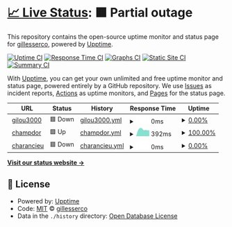 # [📈 Live Status](https://gillesserco.github.io/upptime_gilou3000): <!--live status--> **🟧 Partial outage**

This repository contains the open-source uptime monitor and status page for [gillesserco](https://gillesserco.github.io/upptime_gilou3000), powered by [Upptime](https://github.com/upptime/upptime).

[![Uptime CI](https://github.com/gillesserco/upptime_gilou3000/workflows/Uptime%20CI/badge.svg)](https://github.com/gillesserco/upptime_gilou3000/actions?query=workflow%3A%22Uptime+CI%22)
[![Response Time CI](https://github.com/gillesserco/upptime_gilou3000/workflows/Response%20Time%20CI/badge.svg)](https://github.com/gillesserco/upptime_gilou3000/actions?query=workflow%3A%22Response+Time+CI%22)
[![Graphs CI](https://github.com/gillesserco/upptime_gilou3000/workflows/Graphs%20CI/badge.svg)](https://github.com/gillesserco/upptime_gilou3000/actions?query=workflow%3A%22Graphs+CI%22)
[![Static Site CI](https://github.com/gillesserco/upptime_gilou3000/workflows/Static%20Site%20CI/badge.svg)](https://github.com/gillesserco/upptime_gilou3000/actions?query=workflow%3A%22Static+Site+CI%22)
[![Summary CI](https://github.com/gillesserco/upptime_gilou3000/workflows/Summary%20CI/badge.svg)](https://github.com/gillesserco/upptime_gilou3000/actions?query=workflow%3A%22Summary+CI%22)

With [Upptime](https://upptime.js.org), you can get your own unlimited and free uptime monitor and status page, powered entirely by a GitHub repository. We use [Issues](https://github.com/gillesserco/upptime_gilou3000/issues) as incident reports, [Actions](https://github.com/gillesserco/upptime_gilou3000/actions) as uptime monitors, and [Pages](https://gillesserco.github.io/upptime_gilou3000) for the status page.

<!--start: status pages-->
<!-- This summary is generated by Upptime (https://github.com/upptime/upptime) -->
<!-- Do not edit this manually, your changes will be overwritten -->
<!-- prettier-ignore -->
| URL | Status | History | Response Time | Uptime |
| --- | ------ | ------- | ------------- | ------ |
| <img alt="" src="https://favicons.githubusercontent.com/gilou3000.duckdns.org" height="13"> [gilou3000](https://gilou3000.duckdns.org/) | 🟥 Down | [gilou3000.yml](https://github.com/gillesserco/upptime_gilou3000/commits/HEAD/history/gilou3000.yml) | <details><summary><img alt="Response time graph" src="./graphs/gilou3000/response-time-week.png" height="20"> 0ms</summary><br><a href="https://gillesserco.github.io/upptime_gilou3000/history/gilou3000"><img alt="Response time 896" src="https://img.shields.io/endpoint?url=https%3A%2F%2Fraw.githubusercontent.com%2Fgillesserco%2Fupptime_gilou3000%2FHEAD%2Fapi%2Fgilou3000%2Fresponse-time.json"></a><br><a href="https://gillesserco.github.io/upptime_gilou3000/history/gilou3000"><img alt="24-hour response time 0" src="https://img.shields.io/endpoint?url=https%3A%2F%2Fraw.githubusercontent.com%2Fgillesserco%2Fupptime_gilou3000%2FHEAD%2Fapi%2Fgilou3000%2Fresponse-time-day.json"></a><br><a href="https://gillesserco.github.io/upptime_gilou3000/history/gilou3000"><img alt="7-day response time 0" src="https://img.shields.io/endpoint?url=https%3A%2F%2Fraw.githubusercontent.com%2Fgillesserco%2Fupptime_gilou3000%2FHEAD%2Fapi%2Fgilou3000%2Fresponse-time-week.json"></a><br><a href="https://gillesserco.github.io/upptime_gilou3000/history/gilou3000"><img alt="30-day response time 0" src="https://img.shields.io/endpoint?url=https%3A%2F%2Fraw.githubusercontent.com%2Fgillesserco%2Fupptime_gilou3000%2FHEAD%2Fapi%2Fgilou3000%2Fresponse-time-month.json"></a><br><a href="https://gillesserco.github.io/upptime_gilou3000/history/gilou3000"><img alt="1-year response time 896" src="https://img.shields.io/endpoint?url=https%3A%2F%2Fraw.githubusercontent.com%2Fgillesserco%2Fupptime_gilou3000%2FHEAD%2Fapi%2Fgilou3000%2Fresponse-time-year.json"></a></details> | <details><summary><a href="https://gillesserco.github.io/upptime_gilou3000/history/gilou3000">0.00%</a></summary><a href="https://gillesserco.github.io/upptime_gilou3000/history/gilou3000"><img alt="All-time uptime 34.36%" src="https://img.shields.io/endpoint?url=https%3A%2F%2Fraw.githubusercontent.com%2Fgillesserco%2Fupptime_gilou3000%2FHEAD%2Fapi%2Fgilou3000%2Fuptime.json"></a><br><a href="https://gillesserco.github.io/upptime_gilou3000/history/gilou3000"><img alt="24-hour uptime 0.00%" src="https://img.shields.io/endpoint?url=https%3A%2F%2Fraw.githubusercontent.com%2Fgillesserco%2Fupptime_gilou3000%2FHEAD%2Fapi%2Fgilou3000%2Fuptime-day.json"></a><br><a href="https://gillesserco.github.io/upptime_gilou3000/history/gilou3000"><img alt="7-day uptime 0.00%" src="https://img.shields.io/endpoint?url=https%3A%2F%2Fraw.githubusercontent.com%2Fgillesserco%2Fupptime_gilou3000%2FHEAD%2Fapi%2Fgilou3000%2Fuptime-week.json"></a><br><a href="https://gillesserco.github.io/upptime_gilou3000/history/gilou3000"><img alt="30-day uptime 0.00%" src="https://img.shields.io/endpoint?url=https%3A%2F%2Fraw.githubusercontent.com%2Fgillesserco%2Fupptime_gilou3000%2FHEAD%2Fapi%2Fgilou3000%2Fuptime-month.json"></a><br><a href="https://gillesserco.github.io/upptime_gilou3000/history/gilou3000"><img alt="1-year uptime 34.36%" src="https://img.shields.io/endpoint?url=https%3A%2F%2Fraw.githubusercontent.com%2Fgillesserco%2Fupptime_gilou3000%2FHEAD%2Fapi%2Fgilou3000%2Fuptime-year.json"></a></details>
| <img alt="" src="https://favicons.githubusercontent.com/champdor.duckdns.org" height="13"> [champdor](http://champdor.duckdns.org:8123/) | 🟩 Up | [champdor.yml](https://github.com/gillesserco/upptime_gilou3000/commits/HEAD/history/champdor.yml) | <details><summary><img alt="Response time graph" src="./graphs/champdor/response-time-week.png" height="20"> 392ms</summary><br><a href="https://gillesserco.github.io/upptime_gilou3000/history/champdor"><img alt="Response time 471" src="https://img.shields.io/endpoint?url=https%3A%2F%2Fraw.githubusercontent.com%2Fgillesserco%2Fupptime_gilou3000%2FHEAD%2Fapi%2Fchampdor%2Fresponse-time.json"></a><br><a href="https://gillesserco.github.io/upptime_gilou3000/history/champdor"><img alt="24-hour response time 458" src="https://img.shields.io/endpoint?url=https%3A%2F%2Fraw.githubusercontent.com%2Fgillesserco%2Fupptime_gilou3000%2FHEAD%2Fapi%2Fchampdor%2Fresponse-time-day.json"></a><br><a href="https://gillesserco.github.io/upptime_gilou3000/history/champdor"><img alt="7-day response time 392" src="https://img.shields.io/endpoint?url=https%3A%2F%2Fraw.githubusercontent.com%2Fgillesserco%2Fupptime_gilou3000%2FHEAD%2Fapi%2Fchampdor%2Fresponse-time-week.json"></a><br><a href="https://gillesserco.github.io/upptime_gilou3000/history/champdor"><img alt="30-day response time 458" src="https://img.shields.io/endpoint?url=https%3A%2F%2Fraw.githubusercontent.com%2Fgillesserco%2Fupptime_gilou3000%2FHEAD%2Fapi%2Fchampdor%2Fresponse-time-month.json"></a><br><a href="https://gillesserco.github.io/upptime_gilou3000/history/champdor"><img alt="1-year response time 471" src="https://img.shields.io/endpoint?url=https%3A%2F%2Fraw.githubusercontent.com%2Fgillesserco%2Fupptime_gilou3000%2FHEAD%2Fapi%2Fchampdor%2Fresponse-time-year.json"></a></details> | <details><summary><a href="https://gillesserco.github.io/upptime_gilou3000/history/champdor">100.00%</a></summary><a href="https://gillesserco.github.io/upptime_gilou3000/history/champdor"><img alt="All-time uptime 99.94%" src="https://img.shields.io/endpoint?url=https%3A%2F%2Fraw.githubusercontent.com%2Fgillesserco%2Fupptime_gilou3000%2FHEAD%2Fapi%2Fchampdor%2Fuptime.json"></a><br><a href="https://gillesserco.github.io/upptime_gilou3000/history/champdor"><img alt="24-hour uptime 100.00%" src="https://img.shields.io/endpoint?url=https%3A%2F%2Fraw.githubusercontent.com%2Fgillesserco%2Fupptime_gilou3000%2FHEAD%2Fapi%2Fchampdor%2Fuptime-day.json"></a><br><a href="https://gillesserco.github.io/upptime_gilou3000/history/champdor"><img alt="7-day uptime 100.00%" src="https://img.shields.io/endpoint?url=https%3A%2F%2Fraw.githubusercontent.com%2Fgillesserco%2Fupptime_gilou3000%2FHEAD%2Fapi%2Fchampdor%2Fuptime-week.json"></a><br><a href="https://gillesserco.github.io/upptime_gilou3000/history/champdor"><img alt="30-day uptime 100.00%" src="https://img.shields.io/endpoint?url=https%3A%2F%2Fraw.githubusercontent.com%2Fgillesserco%2Fupptime_gilou3000%2FHEAD%2Fapi%2Fchampdor%2Fuptime-month.json"></a><br><a href="https://gillesserco.github.io/upptime_gilou3000/history/champdor"><img alt="1-year uptime 99.94%" src="https://img.shields.io/endpoint?url=https%3A%2F%2Fraw.githubusercontent.com%2Fgillesserco%2Fupptime_gilou3000%2FHEAD%2Fapi%2Fchampdor%2Fuptime-year.json"></a></details>
| <img alt="" src="https://favicons.githubusercontent.com/gizeh738.duckdns.org" height="13"> [charancieu](http://gizeh738.duckdns.org/) | 🟥 Down | [charancieu.yml](https://github.com/gillesserco/upptime_gilou3000/commits/HEAD/history/charancieu.yml) | <details><summary><img alt="Response time graph" src="./graphs/charancieu/response-time-week.png" height="20"> 0ms</summary><br><a href="https://gillesserco.github.io/upptime_gilou3000/history/charancieu"><img alt="Response time 564" src="https://img.shields.io/endpoint?url=https%3A%2F%2Fraw.githubusercontent.com%2Fgillesserco%2Fupptime_gilou3000%2FHEAD%2Fapi%2Fcharancieu%2Fresponse-time.json"></a><br><a href="https://gillesserco.github.io/upptime_gilou3000/history/charancieu"><img alt="24-hour response time 0" src="https://img.shields.io/endpoint?url=https%3A%2F%2Fraw.githubusercontent.com%2Fgillesserco%2Fupptime_gilou3000%2FHEAD%2Fapi%2Fcharancieu%2Fresponse-time-day.json"></a><br><a href="https://gillesserco.github.io/upptime_gilou3000/history/charancieu"><img alt="7-day response time 0" src="https://img.shields.io/endpoint?url=https%3A%2F%2Fraw.githubusercontent.com%2Fgillesserco%2Fupptime_gilou3000%2FHEAD%2Fapi%2Fcharancieu%2Fresponse-time-week.json"></a><br><a href="https://gillesserco.github.io/upptime_gilou3000/history/charancieu"><img alt="30-day response time 0" src="https://img.shields.io/endpoint?url=https%3A%2F%2Fraw.githubusercontent.com%2Fgillesserco%2Fupptime_gilou3000%2FHEAD%2Fapi%2Fcharancieu%2Fresponse-time-month.json"></a><br><a href="https://gillesserco.github.io/upptime_gilou3000/history/charancieu"><img alt="1-year response time 564" src="https://img.shields.io/endpoint?url=https%3A%2F%2Fraw.githubusercontent.com%2Fgillesserco%2Fupptime_gilou3000%2FHEAD%2Fapi%2Fcharancieu%2Fresponse-time-year.json"></a></details> | <details><summary><a href="https://gillesserco.github.io/upptime_gilou3000/history/charancieu">0.00%</a></summary><a href="https://gillesserco.github.io/upptime_gilou3000/history/charancieu"><img alt="All-time uptime 12.55%" src="https://img.shields.io/endpoint?url=https%3A%2F%2Fraw.githubusercontent.com%2Fgillesserco%2Fupptime_gilou3000%2FHEAD%2Fapi%2Fcharancieu%2Fuptime.json"></a><br><a href="https://gillesserco.github.io/upptime_gilou3000/history/charancieu"><img alt="24-hour uptime 0.00%" src="https://img.shields.io/endpoint?url=https%3A%2F%2Fraw.githubusercontent.com%2Fgillesserco%2Fupptime_gilou3000%2FHEAD%2Fapi%2Fcharancieu%2Fuptime-day.json"></a><br><a href="https://gillesserco.github.io/upptime_gilou3000/history/charancieu"><img alt="7-day uptime 0.00%" src="https://img.shields.io/endpoint?url=https%3A%2F%2Fraw.githubusercontent.com%2Fgillesserco%2Fupptime_gilou3000%2FHEAD%2Fapi%2Fcharancieu%2Fuptime-week.json"></a><br><a href="https://gillesserco.github.io/upptime_gilou3000/history/charancieu"><img alt="30-day uptime 0.00%" src="https://img.shields.io/endpoint?url=https%3A%2F%2Fraw.githubusercontent.com%2Fgillesserco%2Fupptime_gilou3000%2FHEAD%2Fapi%2Fcharancieu%2Fuptime-month.json"></a><br><a href="https://gillesserco.github.io/upptime_gilou3000/history/charancieu"><img alt="1-year uptime 12.55%" src="https://img.shields.io/endpoint?url=https%3A%2F%2Fraw.githubusercontent.com%2Fgillesserco%2Fupptime_gilou3000%2FHEAD%2Fapi%2Fcharancieu%2Fuptime-year.json"></a></details>

<!--end: status pages-->

[**Visit our status website →**](https://gillesserco.github.io/upptime_gilou3000)

## 📄 License

- Powered by: [Upptime](https://github.com/upptime/upptime)
- Code: [MIT](./LICENSE) © [gillesserco](https://gillesserco.github.io/upptime_gilou3000)
- Data in the `./history` directory: [Open Database License](https://opendatacommons.org/licenses/odbl/1-0/)
